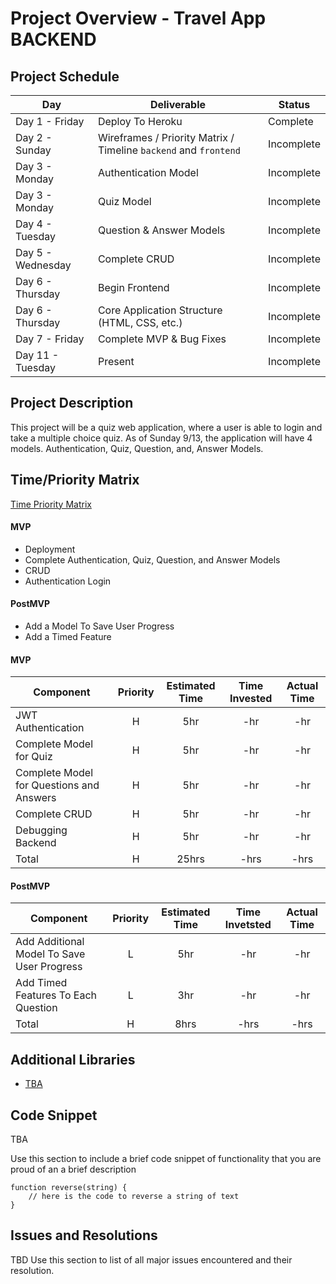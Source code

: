 # Project Overview - Travel App BACKEND 

## Project Schedule


|  Day | Deliverable | Status
|---|---| ---|
|Day 1 - Friday| Deploy To Heroku | Complete
|Day 2 - Sunday| Wireframes / Priority Matrix / Timeline `backend` and `frontend`| Incomplete
|Day 3 - Monday| Authentication Model | Incomplete
|Day 3 - Monday| Quiz Model | Incomplete
|Day 4 - Tuesday| Question & Answer Models | Incomplete
|Day 5 - Wednesday| Complete CRUD | Incomplete
|Day 6 - Thursday| Begin Frontend | Incomplete
|Day 6 - Thursday| Core Application Structure (HTML, CSS, etc.) | Incomplete
|Day 7 - Friday| Complete MVP & Bug Fixes | Incomplete
|Day 11 - Tuesday| Present | Incomplete

## Project Description

This project will be a quiz web application, where a user is able to login and take a multiple choice quiz. 
As of Sunday 9/13, the application will have 4 models. Authentication, Quiz, Question, and, Answer Models. 

## Time/Priority Matrix 

[Time Priority Matrix](https://res.cloudinary.com/stephaniev/image/upload/v1600045030/Screen_Shot_2020-09-13_at_8.55.23_PM_bx32dq.png)

#### MVP

- Deployment 
- Complete Authentication, Quiz, Question, and Answer Models 
- CRUD 
- Authentication Login 

#### PostMVP 

- Add a Model To Save User Progress 
- Add a Timed Feature

#### MVP
| Component | Priority | Estimated Time | Time Invested | Actual Time |
| --- | :---: |  :---: | :---: | :---: |
| JWT Authentication | H | 5hr | -hr | -hr|
| Complete Model for Quiz | H | 5hr | -hr | -hr|
| Complete Model for Questions and Answers  | H | 5hr | -hr | -hr|
| Complete CRUD | H | 5hr | -hr | -hr|
| Debugging Backend | H | 5hr | -hr | -hr|
| Total | H | 25hrs| -hrs | -hrs |

#### PostMVP
| Component | Priority | Estimated Time | Time Invetsted | Actual Time |
| --- | :---: |  :---: | :---: | :---: |
| Add Additional Model To Save User Progress| L | 5hr | -hr | -hr|
| Add Timed Features To Each Question| L | 3hr | -hr | -hr|
| Total | H | 8hrs| -hrs | -hrs |

## Additional Libraries
- [TBA](Unknown) 

## Code Snippet

TBA

Use this section to include a brief code snippet of functionality that you are proud of an a brief description  

```
function reverse(string) {
	// here is the code to reverse a string of text
}
```

## Issues and Resolutions

TBD
 Use this section to list of all major issues encountered and their resolution.
